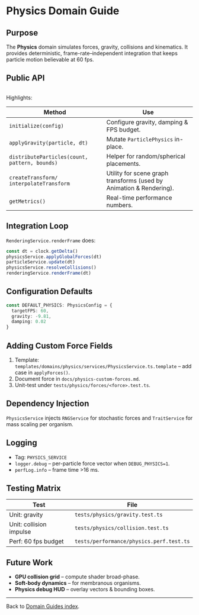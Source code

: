 # Physics Domain Guide

## Purpose

The **Physics** domain simulates forces, gravity, collisions and kinematics.  It provides deterministic, frame-rate–independent integration that keeps particle motion believable at 60 fps.

## Public API

```1:58:src/domains/physics/interfaces/IPhysicsService.ts
```

Highlights:

| Method | Use |
|--------|-----|
| `initialize(config)` | Configure gravity, damping & FPS budget. |
| `applyGravity(particle, dt)` | Mutate `ParticlePhysics` in-place. |
| `distributeParticles(count, pattern, bounds)` | Helper for random/spherical placements. |
| `createTransform/ interpolateTransform` | Utility for scene graph transforms (used by Animation & Rendering). |
| `getMetrics()` | Real-time performance numbers. |

## Integration Loop

`RenderingService.renderFrame` does:

```typescript
const dt = clock.getDelta()
physicsService.applyGlobalForces(dt)
particleService.update(dt)
physicsService.resolveCollisions()
renderingService.renderFrame(dt)
```

## Configuration Defaults

```typescript
const DEFAULT_PHYSICS: PhysicsConfig = {
  targetFPS: 60,
  gravity: -9.81,
  damping: 0.02
}
```

## Adding Custom Force Fields

1. Template: `templates/domains/physics/services/PhysicsService.ts.template` – add case in `applyForces()`.
2. Document force in `docs/physics-custom-forces.md`.
3. Unit-test under `tests/physics/forces/<force>.test.ts`.

## Dependency Injection

`PhysicsService` injects `RNGService` for stochastic forces and `TraitService` for mass scaling per organism.

## Logging

* Tag: `PHYSICS_SERVICE`
* `logger.debug` – per-particle force vector when `DEBUG_PHYSICS=1`.
* `perfLog.info` – frame time >16 ms.

## Testing Matrix

| Test | File |
|------|------|
| Unit: gravity | `tests/physics/gravity.test.ts` |
| Unit: collision impulse | `tests/physics/collision.test.ts` |
| Perf: 60 fps budget | `tests/performance/physics.perf.test.ts` |

## Future Work

* **GPU collision grid** – compute shader broad-phase.
* **Soft-body dynamics** – for membranous organisms.
* **Physics debug HUD** – overlay vectors & bounding boxes.

---

Back to [Domain Guides index](./README.md).